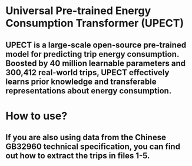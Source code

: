 # Universal Pre-trained Energy Consumption Transformer (UPECT)
## UPECT is a large-scale open-source pre-trained model for predicting trip energy consumption. Boosted by 40 million learnable parameters and 300,412 real-world trips, UPECT effectively learns prior knowledge and transferable representations about energy consumption.

# How to use?
## If you are also using data from the Chinese GB32960 technical specification, you can find out how to extract the trips in files 1-5.
